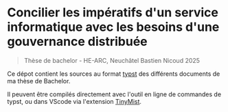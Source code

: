 # Concilier les impératifs d'un service informatique avec les besoins d'une gouvernance distribuée

> Thèse de bachelor - HE-ARC, Neuchâtel
> Bastien Nicoud
> 2025

Ce dépot contient les sources au format [typst](https://typst.app/docs/) des différents documents de ma thèse de Bachelor.

Il peuvent être compilés directement avec l'outil en ligne de commandes de typst, ou dans VScode via l'extension [TinyMist](https://github.com/Myriad-Dreamin/tinymist).